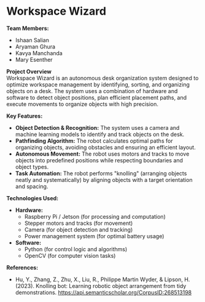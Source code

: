 # Workspace Wizard

**Team Members:**  
- Ishaan Salian  
- Aryaman Ghura 
- Kavya Manchanda  
- Mary Esenther

**Project Overview**  
Workspace Wizard is an autonomous desk organization system designed to optimize workspace management by identifying, sorting, and organizing objects on a desk. The system uses a combination of hardware and software to detect object positions, plan efficient placement paths, and execute movements to organize objects with high precision.

**Key Features:**  
- **Object Detection & Recognition:** The system uses a camera and machine learning models to identify and track objects on the desk.
- **Pathfinding Algorithm:** The robot calculates optimal paths for organizing objects, avoiding obstacles and ensuring an efficient layout.
- **Autonomous Movement:** The robot uses motors and tracks to move objects into predefined positions while respecting boundaries and object types.
- **Task Automation:** The robot performs "knolling" (arranging objects neatly and systematically) by aligning objects with a target orientation and spacing.

**Technologies Used:**  
- **Hardware:**  
  - Raspberry Pi / Jetson (for processing and computation)  
  - Stepper motors and tracks (for movement)  
  - Camera (for object detection and tracking)  
  - Power management system (for optimal battery usage)  
- **Software:**  
  - Python (for control logic and algorithms)  
  - OpenCV (for computer vision tasks)

**References:**  
- Hu, Y., Zhang, Z., Zhu, X., Liu, R., Philippe Martin Wyder, & Lipson, H. (2023). Knolling bot: Learning robotic object arrangement from tidy demonstrations. https://api.semanticscholar.org/CorpusID:268513198
